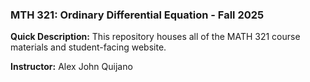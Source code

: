 ### MTH 321: Ordinary Differential Equation - Fall 2025

**Quick Description:** This repository houses all of the MATH 321 course materials and student-facing website.

**Instructor:** Alex John Quijano